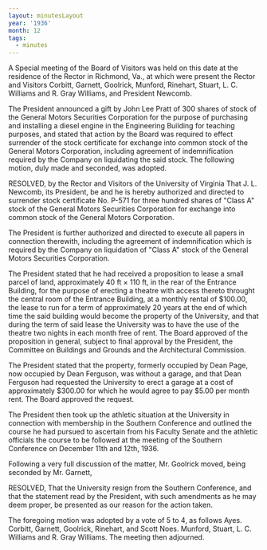 ```yaml
---
layout: minutesLayout
year: '1936'
month: 12
tags:
  - minutes
---
```

A Special meeting of the Board of Visitors was held on this date at the residence of the Rector in Richmond, Va., at which were present the Rector and Visitors Corbitt, Garnett, Goolrick, Munford, Rinehart, Stuart, L. C. Williams and R. Gray Williams, and President Newcomb.

The President announced a gift by John Lee Pratt of 300 shares of stock of the General Motors Securities Corporation for the purpose of purchasing and installing a diesel engine in the Engineering Building for teaching purposes, and stated that action by the Board was required to effect surrender of the stock certificate for exchange into common stock of the General Motors Corporation, including agreement of indemnification required by the Company on liquidating the said stock. The following motion, duly made and seconded, was adopted.

RESOLVED, by the Rector and Visitors of the University of Virginia That J. L. Newcomb, its President, be and he is hereby authorized and directed to surrender stock certificate No. P-571 for three hundred shares of "Class A" stock of the General Motors Securities Corporation for exchange into common stock of the General Motors Corporation.

The President is further authorized and directed to execute all papers in connection therewith, including the agreement of indemnification which is required by the Company on liquidation of "Class A" stock of the General Motors Securities Corporation.

The President stated that he had received a proposition to lease a small parcel of land, approximately 40 ft × 110 ft, in the rear of the Entrance Building, for the purpose of erecting a theatre with access thereto throught the central room of the Entrance Building, at a monthly rental of $100.00, the lease to run for a term of approximately 20 years at the end of which time the said building would become the property of the University, and that during the term of said lease the University was to have the use of the theatre two nights in each month free of rent. The Board approved of the proposition in general, subject to final approval by the President, the Committee on Buildings and Grounds and the Architectural Commission.

The President stated that the property, formerly occupied by Dean Page, now occupied by Dean Ferguson, was without a garage, and that Dean Ferguson had requested the University to erect a garage at a cost of approximately $300.00 for which he would agree to pay $5.00 per month rent. The Board approved the request.

The President then took up the athletic situation at the University in connection with membership in the Southern Conference and outlined the course he had pursued to ascertain from his Faculty Senate and the athletic officials the course to be followed at the meeting of the Southern Conference on December 11th and 12th, 1936.

Following a very full discussion of the matter, Mr. Goolrick moved, being seconded by Mr. Garnett,

RESOLVED, That the University resign from the Southern Conference, and that the statement read by the President, with such amendments as he may deem proper, be presented as our reason for the action taken.

The foregoing motion was adopted by a vote of 5 to 4, as follows Ayes. Corbitt, Garnett, Goolrick, Rinehart, and Scott Noes. Munford, Stuart, L. C. Williams and R. Gray Williams. The meeting then adjourned.
